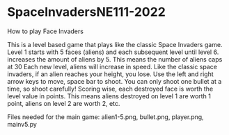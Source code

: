 # SpaceInvadersNE111-2022
How to play Face Invaders

This is a level based game that plays like the classic Space Invaders game.
Level 1 starts with 5 faces (aliens) and each subsequent level until level 6. increases the amount of aliens by 5. This means the number of aliens caps at 30
Each new level, aliens will increase in speed. Like the classic space invaders, if an alien reaches your height, you lose.
Use the left and right arrow keys to move, space bar to shoot. You can only shoot one bullet at a time, so shoot carefully!
Scoring wise, each destroyed face is worth the level value in points. This means aliens destroyed on level 1 are worth 1 point, aliens on level 2 are worth 2, etc.

Files needed for the main game: alien1-5.png, bullet.png, player.png, mainv5.py
